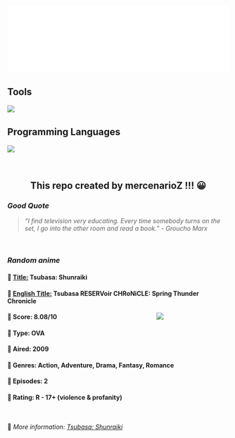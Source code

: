 
<img src="svg/nai.svg" />

<p>
  <h2>Tools</h2>
  <a href="https://skillicons.dev">
    <img src="https://skillicons.dev/icons?i=git,bash,vim,ubuntu,tensorflow,pytorch,docker,raspberrypi" />
  </a>

  <br />

  <h2>Programming Languages</h2>

  <a href="https://skillicons.dev">
    <img src="https://skillicons.dev/icons?i=python,c,cpp" />
  </a>
</p>

<br />

<h2 align="center">This repo created by mercenarioZ !!! 😀</h2>
<h3><i>Good Quote</i></h3>

<blockquote>
<i>
“I find television very educating. Every time somebody turns on the set, I go into the other room and read a book.” - Groucho Marx
</i>
</blockquote>

<br />

<h3><i>Random anime</i></h3>

<h4>
  <strong>🥭 <u>Title:</u></strong> Tsubasa: Shunraiki
</h4>

<h4>🌿 <u>English Title:</u> Tsubasa RESERVoir CHRoNiCLE: Spring Thunder Chronicle</h4>

<img align="right" width="165" src=https://cdn.myanimelist.net/images/anime/9/33841.jpg />

<h4>🌱 Score: 8.08/10</h4>

<h4>🌲 Type: OVA</h4>

<h4>🌴 Aired: 2009</h4>

<h4>🌵 Genres: Action, Adventure, Drama, Fantasy, Romance</h4>

<h4>🥑 Episodes: 2</h4>

<h4>🍏 Rating: R - 17+ (violence & profanity)</h4>

<br />

🍂 *More information: [Tsubasa: Shunraiki](https://myanimelist.net/anime/4938/Tsubasa__Shunraiki)*
    